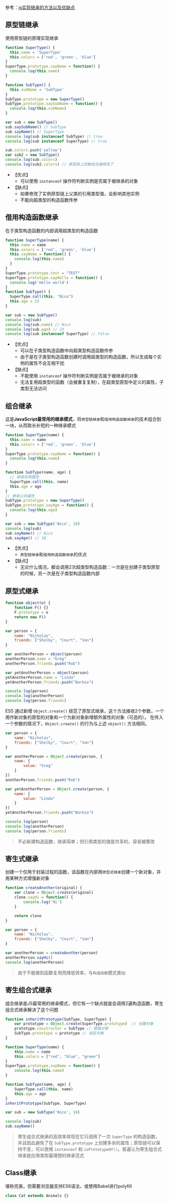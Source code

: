 参考：[js实现继承的方法以及优缺点](https://juejin.im/post/5ccff45a51882541b07a9e3d)

## 原型链继承

使用原型链的原理实现继承

```js
function SuperType() {
  this.name = 'SuperType'
  this.colors = ['red', 'green', 'blue']
}
SuperType.prototype.sayName = function() {
  console.log(this.name)
}

function SubType() {
  this.subName = 'SubType'
}
SubType.prototype = new SuperType()
SubType.prototype.saySubName = function() {
  console.log(this.subName)
}

var sub = new SubType()
sub.saySubName() // SubType
sub.sayName() // SuperType
console.log(sub instanceof SubType) // true
console.log(sub instanceof SuperType) // true

sub.colors.push('yellow')
var sub2 = new SubType()
console.log(sub.colors)
console.log(sub2.colors) // 原型链上的数组也被修改了
```

- 【优点】
    - 可以使用 `instanceof` 操作符判断实例是否属于被继承的对象
- 【缺点】
    - 如果修改了实例原型链上父类的引用类型值，会影响其他实例
    - 不能向超类型的构造函数传参

## 借用构造函数继承

在子类型构造函数的内部调用超类型的构造函数

```js
function SuperType(name) {
  this.name = name
  this.colors = ['red', 'green', 'blue']
  this.sayName = function() {
    console.log(this.name)
  }
}
SuperType.prototype.test = "TEST"
SuperType.prototype.sayHello = function() {
  console.log('Hello world')
}
function SubType() {
  SuperType.call(this, "Nico")
  this.age = 23
}

var sub = new SubType()
console.log(sub)
console.log(sub.name) // Nico
console.log(sub.age) // 23
console.log(sub instanceof SuperType) // false
```

- 【优点】
    - 可以在子类型构造函数中向超类型构造函数传参
    - 由于是在子类型构造函数创建时调用超类型的构造函数，所以生成每个实例的属性不会互相干扰
- 【缺点】
    - 不能使用 `instanceof` 操作符判断实例是否属于被继承的对象
    - 无法复用超类型的函数（会被重复复制），在超类型原型中定义的属性，子类型无法访问

## 组合继承

这是**JavaScript最常用的继承模式**，将`原型链继承`和`借用构造函数继承`的技术组合到一块，从而取长补短的一种继承模式

```js
function SuperType(name) {
  this.name = name
  this.colors = ['red', 'green', 'blue']
}
SuperType.prototype.sayName = function() {
  console.log(this.name)
}

function SubType(name, age) {
  // 继承实例属性
  SuperType.call(this, name)
  this.age = age
}
// 继承公共属性
SubType.prototype = new SuperType()
SubType.prototype.sayAge = function() {
  console.log(this.age)
}

var sub = new SubType('Nico', 18)
console.log(sub)
sub.sayName() // Nico
sub.sayAge() // 18
```

- 【优点】
    - `原型链继承`和`借用构造函数继承`的优点
- 【缺点】
    - 无论什么情况，都会调用2次超类型构造函数：一次是在创建子类型原型的时候，另一次是在子类型构造函数内部

## 原型式继承

```js
function object(o) {
    function F() {}
    F.prototype = o
    return new F()
}

var person = {
    name: "Nicholas",
    friends: ["Shelby", "Court", "Van"]
}

var anotherPerson = object(person)
anotherPerson.name = "Greg"
anotherPerson.friends.push("Rob")

var yetAnotherPerson = object(person)
yetAnotherPerson.name = "Linda"
yetAnotherPerson.friends.push("Barbie")

console.log(person)
console.log(anotherPerson)
console.log(person.friends)
```

ES5 通过新增 `Object.create()` 规范了原型式继承，这个方法接收2个参数，一个用作新对象的原型的对象和一个为新对象新增额外属性的对象（可选的）。
在传入一个参数的情况下，`Object.create()` 的行为与上述 `object()` 方法相同。

```js
var person = {
    name: "Nicholas",
    friends: ["Shelby", "Court", "Van"]
}

var anotherPerson = Object.create(person, {
    name: {
        value: "Greg"
    }
})
anotherPerson.friends.push("Rob")

var yetAnotherPerson = Object.create(person, {
    name: {
        value: "Linda"
    }
})
yetAnotherPerson.friends.push("Barbie")

console.log(person)
console.log(anotherPerson)
console.log(person.friends)
```

> 不必新建构造函数，继承简单；但引用类型的值是共享的，容易被篡改

## 寄生式继承

创建一个仅用于封装过程的函数，该函数在内部用`原型式继承`创建一个新对象，并用某种方式增强新对象

```js
function createAnother(original) {
    var clone = Object.create(original)
    clone.sayHi = function() {
        console.log('Hi')
    }

    return clone
}

var person = {
    name: "Nicholas",
    friends: ["Shelby", "Court", "Van"]
}

var anotherPerson = createAnother(person)
anotherPerson.sayHi()
console.log(anotherPerson)
```

> 由于不能做到函数复用而降低效率，与`构造函数`模式类似

## 寄生组合式继承

组合继承是JS最常用的继承模式，但它有一个缺点就是会调用2遍构造函数，寄生组合式继承解决了这个问题

```js
function inheritPrototype(SubType, SuperType) {
    var prototype = Object.create(SuperType.prototype)  // 创建对象
    prototype.constructor = SubType // 增强对象
    SubType.prototype = prototype // 指定对象
}

function SuperType(name) {
    this.name = name
    this.colors = ["red", "blue", "green"]
}
SuperType.prototype.sayName = function() {
    console.log(this.name)
}

function SubType(name, age) {
    SuperType.call(this, name)
    this.age = age
}
inheritPrototype(SubType, SuperType)

var sub = new SubType('Nico', 18)

console.log(sub)
sub.sayName()
```

> 寄生组合式继承的高效率体现在它只调用了一次 `SuperType` 的构造函数，并且因此避免了在 `SubType.prototype` 上创建多余的属性；原型链可以保持不变，可以使用 `instanceof` 和 `isPrototypeOf()`。普遍认为寄生组合式继承是应用类型最理想的继承范式

## Class继承

堪称完美，但需要浏览器支持ES6语法，或使用Babel进行polyfill

```js
class Cat extends Animals {}
```
